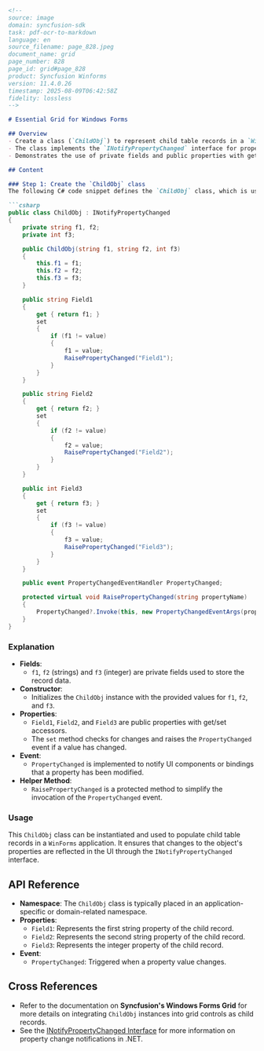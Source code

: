 ```markdown
<!--
source: image
domain: syncfusion-sdk
task: pdf-ocr-to-markdown
language: en
source_filename: page_828.jpeg
document_name: grid
page_number: 828
page_id: grid#page_828
product: Syncfusion Winforms
version: 11.4.0.26
timestamp: 2025-08-09T06:42:58Z
fidelity: lossless
-->

# Essential Grid for Windows Forms

## Overview
- Create a class (`ChildObj`) to represent child table records in a `WinForms` environment.
- The class implements the `INotifyPropertyChanged` interface for property change notifications.
- Demonstrates the use of private fields and public properties with getter/setter methods for managing table record data.

## Content

### Step 1: Create the `ChildObj` class
The following C# code snippet defines the `ChildObj` class, which is used to represent child table records. This class inherits from `INotifyPropertyChanged` to notify UI components of property changes.

```csharp
public class ChildObj : INotifyPropertyChanged
{
    private string f1, f2;
    private int f3;

    public ChildObj(string f1, string f2, int f3)
    {
        this.f1 = f1;
        this.f2 = f2;
        this.f3 = f3;
    }

    public string Field1
    {
        get { return f1; }
        set
        {
            if (f1 != value)
            {
                f1 = value;
                RaisePropertyChanged("Field1");
            }
        }
    }

    public string Field2
    {
        get { return f2; }
        set
        {
            if (f2 != value)
            {
                f2 = value;
                RaisePropertyChanged("Field2");
            }
        }
    }

    public int Field3
    {
        get { return f3; }
        set
        {
            if (f3 != value)
            {
                f3 = value;
                RaisePropertyChanged("Field3");
            }
        }
    }

    public event PropertyChangedEventHandler PropertyChanged;

    protected virtual void RaisePropertyChanged(string propertyName)
    {
        PropertyChanged?.Invoke(this, new PropertyChangedEventArgs(propertyName));
    }
}
```

### Explanation
- **Fields**:
  - `f1`, `f2` (strings) and `f3` (integer) are private fields used to store the record data.
- **Constructor**:
  - Initializes the `ChildObj` instance with the provided values for `f1`, `f2`, and `f3`.
- **Properties**:
  - `Field1`, `Field2`, and `Field3` are public properties with get/set accessors.
  - The `set` method checks for changes and raises the `PropertyChanged` event if a value has changed.
- **Event**:
  - `PropertyChanged` is implemented to notify UI components or bindings that a property has been modified.
- **Helper Method**:
  - `RaisePropertyChanged` is a protected method to simplify the invocation of the `PropertyChanged` event.

### Usage
This `ChildObj` class can be instantiated and used to populate child table records in a `WinForms` application. It ensures that changes to the object's properties are reflected in the UI through the `INotifyPropertyChanged` interface.

## API Reference
- **Namespace**: The `ChildObj` class is typically placed in an application-specific or domain-related namespace.
- **Properties**:
  - `Field1`: Represents the first string property of the child record.
  - `Field2`: Represents the second string property of the child record.
  - `Field3`: Represents the integer property of the child record.
- **Event**:
  - `PropertyChanged`: Triggered when a property value changes.

## Cross References
- Refer to the documentation on **Syncfusion's Windows Forms Grid** for more details on integrating `ChildObj` instances into grid controls as child records.
- See the [INotifyPropertyChanged Interface](https://docs.microsoft.com/en-us/dotnet/api/system.componentmodel.inotifypropertychanged?view=net-8.0) for more information on property change notifications in .NET.

<!-- tags: [Syncfusion, WinForms, Grid, INotifyPropertyChanged, ChildObj, Namespace, Properties, Event] keywords: [Windows Forms, property change notification, Grid, child table records, implementation, INotifyPropertyChanged] -->
```